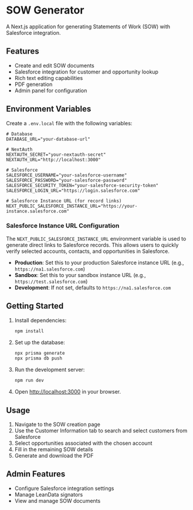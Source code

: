 # SOW Generator

A Next.js application for generating Statements of Work (SOW) with Salesforce integration.

## Features

- Create and edit SOW documents
- Salesforce integration for customer and opportunity lookup
- Rich text editing capabilities
- PDF generation
- Admin panel for configuration

## Environment Variables

Create a `.env.local` file with the following variables:

```env
# Database
DATABASE_URL="your-database-url"

# NextAuth
NEXTAUTH_SECRET="your-nextauth-secret"
NEXTAUTH_URL="http://localhost:3000"

# Salesforce
SALESFORCE_USERNAME="your-salesforce-username"
SALESFORCE_PASSWORD="your-salesforce-password"
SALESFORCE_SECURITY_TOKEN="your-salesforce-security-token"
SALESFORCE_LOGIN_URL="https://login.salesforce.com"

# Salesforce Instance URL (for record links)
NEXT_PUBLIC_SALESFORCE_INSTANCE_URL="https://your-instance.salesforce.com"
```

### Salesforce Instance URL Configuration

The `NEXT_PUBLIC_SALESFORCE_INSTANCE_URL` environment variable is used to generate direct links to Salesforce records. This allows users to quickly verify selected accounts, contacts, and opportunities in Salesforce.

- **Production**: Set this to your production Salesforce instance URL (e.g., `https://na1.salesforce.com`)
- **Sandbox**: Set this to your sandbox instance URL (e.g., `https://test.salesforce.com`)
- **Development**: If not set, defaults to `https://na1.salesforce.com`

## Getting Started

1. Install dependencies:
   ```bash
   npm install
   ```

2. Set up the database:
   ```bash
   npx prisma generate
   npx prisma db push
   ```

3. Run the development server:
   ```bash
   npm run dev
   ```

4. Open [http://localhost:3000](http://localhost:3000) in your browser.

## Usage

1. Navigate to the SOW creation page
2. Use the Customer Information tab to search and select customers from Salesforce
3. Select opportunities associated with the chosen account
4. Fill in the remaining SOW details
5. Generate and download the PDF

## Admin Features

- Configure Salesforce integration settings
- Manage LeanData signators
- View and manage SOW documents 